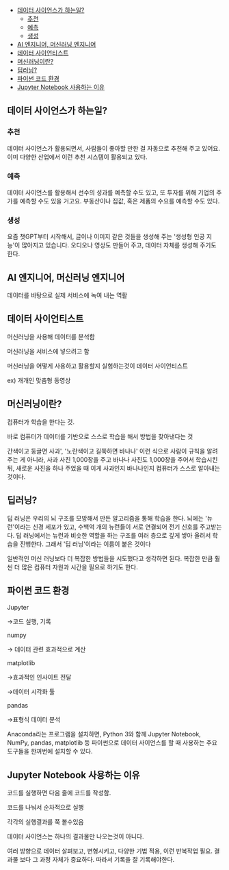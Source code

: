 - [데이터 사이언스가 하는일?](#데이터-사이언스가-하는일)
  - [추천](#추천)
  - [예측](#예측)
  - [생성](#생성)
- [AI 엔지니어, 머신러닝 엔지니어](#ai-엔지니어-머신러닝-엔지니어)
- [데이터 사이언티스트](#데이터-사이언티스트)
- [머신러닝이란?](#머신러닝이란)
- [딥러닝?](#딥러닝)
- [파이썬 코드 환경](#파이썬-코드-환경)
- [Jupyter Notebook 사용하는 이유](#jupyter-notebook-사용하는-이유)

## 데이터 사이언스가 하는일?

### 추천

데이터 사이언스가 활용되면서, 사람들이 좋아할 만한 걸 자동으로 추천해 주고 있어요. 이미 다양한 산업에서 이런 추천 시스템이 활용되고 있다.

### 예측

데이터 사이언스를 활용해서 선수의 성과를 예측할 수도 있고, 또 투자를 위해 기업의 주가를 예측할 수도 있을 거고요. 부동산이나 집값, 혹은 제품의 수요를 예측할 수도 있다.

### 생성

요즘 챗GPT부터 시작해서, 글이나 이미지 같은 것들을 생성해 주는 '생성형 인공 지능'이 많아지고 있습니다. 오디오나 영상도 만들어 주고, 데이터 자체를 생성해 주기도 한다.

## AI 엔지니어, 머신러닝 엔지니어

데이터를 바탕으로 실제 서비스에 녹여 내는 역활

## 데이터 사이언티스트

머신러닝을 사용해 데이터를 분석함

머신러닝을 서비스에 넣으려고 함

머신러닝을 어떻게 사용하고 활용할지 실험하는것이 데이터 사이언티스트

ex) 개개인 맞춤형 동영상

## 머신러닝이란?

컴퓨터가 학습을 한다는 것.

바로 컴퓨터가 데이터를 기반으로 스스로 학습을 해서 방법을 찾아낸다는 것

간색이고 둥글면 사과', '노란색이고 길쭉하면 바나나' 이런 식으로 사람이 규칙을 알려주는 게 아니라, 사과 사진 1,000장을 주고 바나나 사진도 1,000장을 주어서 학습시킨 뒤, 새로운 사진을 하나 주었을 때 이게 사과인지 바나나인지 컴퓨터가 스스로 알아내는 것이다.

## 딥러닝?

딥 러닝은 우리의 뇌 구조를 모방해서 만든 알고리즘을 통해 학습을 한다. 뇌에는 '뉴런'이라는 신경 세포가 있고, 수백억 개의 뉴런들이 서로 연결되어 전기 신호를 주고받는다. 딥 러닝에서는 뉴런과 비슷한 역할을 하는 구조를 여러 층으로 깊게 쌓아 올려서 학습을 진행한다. 그래서 '딥 러닝'이라는 이름이 붙은 것이다

일반적인 머신 러닝보다 더 복잡한 방법들을 시도했다고 생각하면 된다. 복잡한 만큼 훨씬 더 많은 컴퓨터 자원과 시간을 필요로 하기도 한다.

## 파이썬 코드 환경

Jupyter

→코드 실행, 기록

numpy

→ 데이터 관련 효과적으로 계산

matplotlib

→효과적인 인사이트 전달

→데이터 시각화 툴

pandas

→표형식 데이터 분석

Anaconda라는 프로그램을 설치하면, Python 3와 함께 Jupyter Notebook, NumPy, pandas, matplotlib 등 파이썬으로 데이터 사이언스를 할 때 사용하는 주요 도구들을 한꺼번에 설치할 수 있다.

## Jupyter Notebook 사용하는 이유

코드를 실행하면 다음 줄에 코드를 작성함.

코드를 나눠서 순차적으로 실행

각각의 실행결과를 쭉 볼수있음

데이터 사이언스는 하나의 결과물만 나오는것이 아니다.

여러 방향으로 데이터 살펴보고, 변형시키고, 다양한 기법 적용, 이런 반복작업 필요. 결과물 보다 그 과정 자체가 중요하다. 따라서 기록을 잘 기록해야한다.
